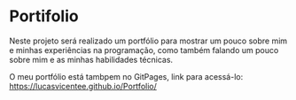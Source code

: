 # Portifolio
Neste projeto será realizado um portfólio para mostrar um pouco sobre mim e minhas experiências na programação, como também falando um pouco sobre mim e as minhas habilidades técnicas.

O meu portfólio está tambpem no GitPages, link para acessá-lo: https://lucasvicentee.github.io/Portfolio/

